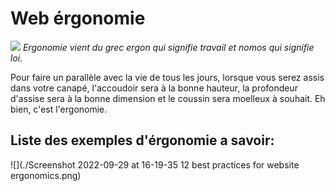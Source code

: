 # Web érgonomie

![](https://ingenius.agency/wp-content/uploads/2022/08/ergonomie-site-web.jpg)
*Ergonomie vient du grec ergon qui signifie travail et nomos qui signifie loi.*

Pour faire un parallèle avec la vie de tous les jours, lorsque vous serez assis dans votre canapé, l'accoudoir sera à la bonne hauteur, la profondeur d'assise sera à la bonne dimension et le coussin sera moelleux à souhait. Eh bien, c'est l'ergonomie.

## Liste des exemples d'érgonomie a savoir:

![](./Screenshot 2022-09-29 at 16-19-35 12 best practices for website ergonomics.png)
